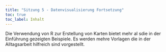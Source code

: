 ```yaml
---
title: "Sitzung 5 - Datenvisualisierung Fortsetzung"
toc: true
toc_label: Inhalt
---
```

Die Verwendung von R zur Erstellung von Karten bietet mehr al sdie in der Einführung gezeigten Beispiele. Es werden mehre Vorlagen die in der Alltagsarbeit hilfreich sind vorgestellt.
<!--more-->
